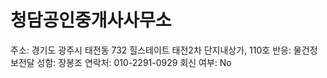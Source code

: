 # 청담공인중개사사무소

주소: 경기도 광주시 태전동 732 힐스테이트 태전2차 단지내상가, 110호
반응: 물건정보전달
성함: 장봉조
연락처: 010-2291-0929
회신 여부: No